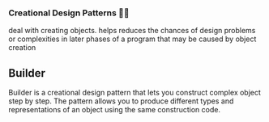 ### Creational Design Patterns 🚀🚀

deal with creating objects.
helps reduces the chances of design problems or complexities in later phases of a program that may be caused by object creation

## Builder

Builder is a creational design pattern that lets you construct complex object step by step. The pattern allows you to produce different types and representations of an object using the same construction code.
